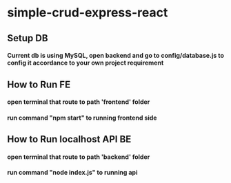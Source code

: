 # simple-crud-express-react

## Setup DB
#### Current db is using MySQL, open backend and go to config/database.js to config it accordance to your own project requirement

## How to Run FE
#### open terminal that route to path 'frontend' folder 
#### run command "npm start" to running frontend side

## How to Run localhost API BE
#### open terminal that route to path 'backend' folder 
#### run command "node index.js" to running api 
